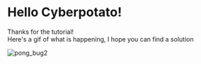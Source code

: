 # Hello Cyberpotato!

Thanks for the tutorial!  
Here's a gif of what is happening, I hope you can find a solution 


![pong_bug2](https://github.com/user-attachments/assets/424be109-d5bb-43ac-98c9-f2e7f56187c5)
